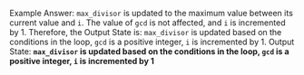 Example Answer: 
`max_divisor` is updated to the maximum value between its current value and `i`. The value of `gcd` is not affected, and `i` is incremented by 1. Therefore, the Output State is: `max_divisor` is updated based on the conditions in the loop, `gcd` is a positive integer, `i` is incremented by 1.
Output State: **`max_divisor` is updated based on the conditions in the loop, `gcd` is a positive integer, `i` is incremented by 1**